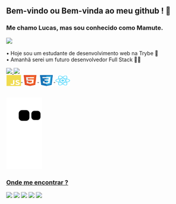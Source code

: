 ## Bem-vindo ou Bem-vinda ao meu github ! 👋
### Me chamo Lucas, mas sou conhecido como Mamute.<br>
<img width="20%" src="https://mamutedev.files.wordpress.com/2022/08/logo.png"/><p>
<p>• Hoje sou um estudante de desenvolvimento web na Trybe 🚀<br>
• Amanhã serei um futuro desenvolvedor Full Stack  🧑‍💻<p>

<div>
  <a href="https://github.com/MamuteDev">
  <img width="40%"  src="https://github-readme-stats.vercel.app/api?username=MamuteDev&show_icons=true&theme=github_dark&include_all_commits=true&count_private=true"/>
   <img  width ="37%" src="https://github-readme-stats.vercel.app/api/top-langs/?username=MamuteDev&&langs_count=7&theme=github_dark"/>
</div>
 <div style="display: inline_block">
  <img align="center" alt="Js" height="30" width="40" src="https://raw.githubusercontent.com/devicons/devicon/master/icons/javascript/javascript-plain.svg">
  <img align="center" alt="HTML" height="30" width="40" src="https://raw.githubusercontent.com/devicons/devicon/master/icons/html5/html5-original.svg">
  <img align="center" alt="CSS" height="30" width="40" src="https://raw.githubusercontent.com/devicons/devicon/master/icons/css3/css3-original.svg">
  <img align="center" alt="React" height="30" width="40" src="https://raw.githubusercontent.com/devicons/devicon/master/icons/react/react-original.svg">
</div><br>
 
  ![Snake animation](https://github.com/MamuteDev/MamuteDev/blob/output/github-contribution-grid-snake.svg)
  
### Onde me encontrar ?
 
<div>
  <a href="https://www.linkedin.com/in/lucaslirasc" target="_blank"><img src="https://img.shields.io/badge/-LinkedIn-%230077B5?style=for-the-badge&logo=linkedin&logoColor=white" target="_blank"></a> 
  <a href="https://instagram.com/lucaslscunha" target="_blank"><img src="https://img.shields.io/badge/-Instagram-%23E4405F?style=for-the-badge&logo=instagram&logoColor=white" target="_blank"></a>
 <a href="https://discord.gg/" target="_blank"><img src="https://img.shields.io/badge/Discord-7289DA?style=for-the-badge&logo=discord&logoColor=white" target="_blank"></a> 
 <a href = "mailto:lucaslscunha@gmail.com"><img src="https://img.shields.io/badge/-Gmail-%23333?style=for-the-badge&logo=gmail&logoColor=white" target="_blank"></a>
 <a href="https://steamcommunity.com/id/Mamut3br/" target="_blank"><img src="https://img.shields.io/badge/Steam-000000?style=for-the-badge&logo=steam&logoColor=white" target="_blank"></a>
</div>
